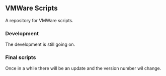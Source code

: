 ## VMWare Scripts

A repository for VMWare scripts. 

### Development

The development is still going on. 

### Final scripts

Once in a while there will be an update and the version number wil change.
